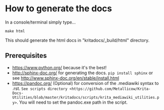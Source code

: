 How to generate the docs
========================
In a console/terminal simply type...

```
make html
```

This should generate the html docs in "kritadocs/_build/html" directory.


Prerequisites
-------------

* https://www.python.org/ because it's the best!
* http://sphinx-doc.org/ for generating the docs.
  ``pip install sphinx``
  or see http://www.sphinx-doc.org/en/stable/install.html
* https://pandoc.org/
  (Optional) for conversion of the .mediawiki syntax to .rst. `See scripts directory <https://github.com/Metallicow/Krita-Docs-Utilities/blob/master/kritadocs/scripts/krita_mediawiki_utilities.py>`.
  You will need to set the pandoc.exe path in the script.


